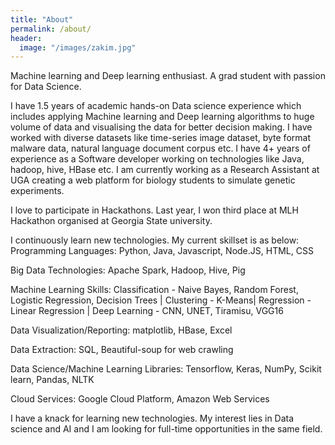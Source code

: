 ```yaml
---
title: "About"
permalink: /about/
header:
  image: "/images/zakim.jpg"
---
```


Machine learning and Deep learning enthusiast. A grad student with passion for Data Science.

I have 1.5 years of academic hands-on Data science experience which includes applying Machine learning and Deep learning algorithms to huge volume of data and visualising the data for better decision making. I have worked with diverse datasets like time-series image dataset, byte format malware data, natural language document corpus etc. I have 4+ years of experience as a Software developer working on technologies like Java, hadoop, hive, HBase etc. I am currently working as a Research Assistant at UGA creating a web platform for biology students to simulate genetic experiments. 

I love to participate in Hackathons. Last year, I won third place at MLH Hackathon organised at Georgia State university. 

I continuously learn new technologies. My current skillset is as below:
Programming Languages: Python, Java, Javascript, Node.JS, HTML, CSS

Big Data Technologies: Apache Spark, Hadoop, Hive, Pig

Machine Learning Skills: Classification - Naive Bayes, Random Forest, Logistic Regression, Decision Trees | Clustering - K-Means| Regression - Linear Regression | Deep Learning - CNN, UNET, Tiramisu, VGG16

Data Visualization/Reporting: matplotlib, HBase, Excel

Data Extraction: SQL, Beautiful-soup for web crawling

Data Science/Machine Learning Libraries: Tensorflow, Keras, NumPy, Scikit learn, Pandas, NLTK

Cloud Services: Google Cloud Platform, Amazon Web Services

I have a knack for learning new technologies. My interest lies in Data science and AI and I am looking for full-time opportunities in the same field.
